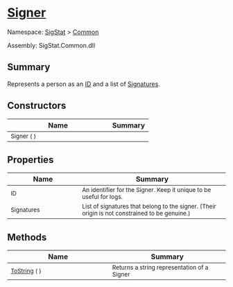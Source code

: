 # [Signer](./Signer.md)

Namespace: [SigStat]() > [Common](./README.md)

Assembly: SigStat.Common.dll

## Summary
Represents a person as an [ID](https://github.com/hargitomi97/sigstat/blob/master/docs/md/SigStat/Common/Signer.md) and a list of [Signatures](https://github.com/hargitomi97/sigstat/blob/master/docs/md/SigStat/Common/Signer.md).

## Constructors

| Name | Summary | 
| --- | --- | 
| <sub>Signer (  )</sub><img width=160>| <sub></sub>| <br>


## Properties

| Name | Summary | 
| --- | --- | 
| <sub>ID</sub><img width=160>| <sub>An identifier for the Signer. Keep it unique to be useful for logs.</sub>| <br>
| <sub>Signatures</sub><img width=160>| <sub>List of signatures that belong to the signer.  (Their origin is not constrained to be genuine.)</sub>| <br>


## Methods

| Name | Summary | 
| --- | --- | 
| <sub>[ToString](./Methods/Signer-100663454.md) (  )</sub><img width=160>| <sub>Returns a string representation of a Signer</sub>| <br>


